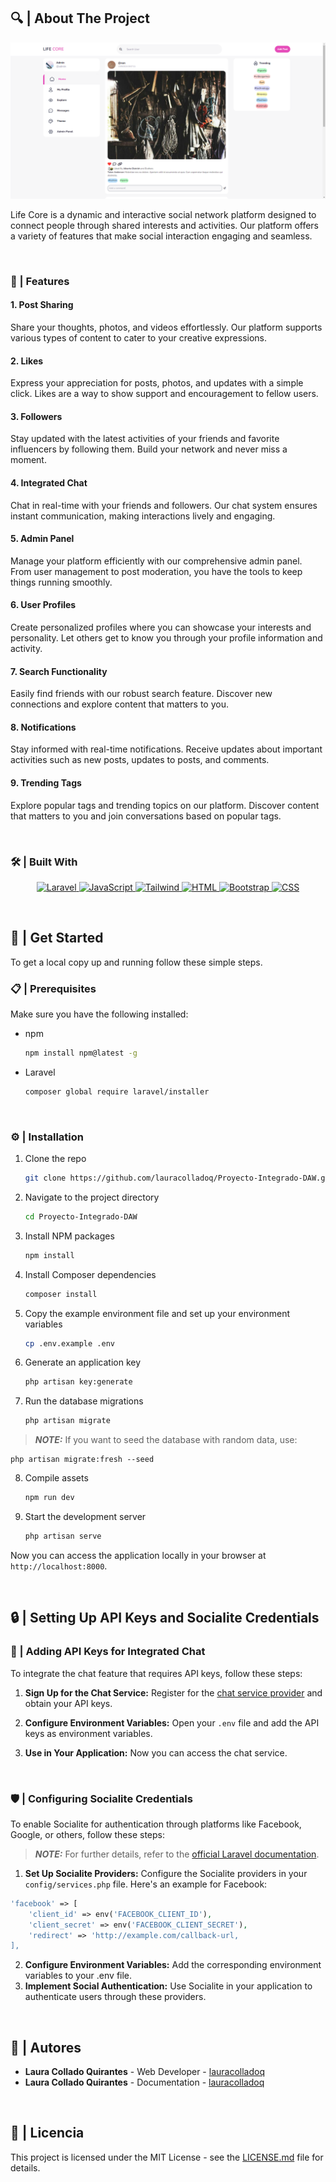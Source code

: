 <!-- ABOUT THE PROJECT -->

## 🔍 | About The Project
![logo](assets\portada.png)

Life Core is a dynamic and interactive social network platform designed to connect people through shared interests and activities. Our platform offers a variety of features that make social interaction engaging and seamless.

<br>

### 🌟 | Features

#### 1. Post Sharing

Share your thoughts, photos, and videos effortlessly. Our platform supports various types of content to cater to your creative expressions.

#### 2. Likes

Express your appreciation for posts, photos, and updates with a simple click. Likes are a way to show support and encouragement to fellow users.

#### 3. Followers

Stay updated with the latest activities of your friends and favorite influencers by following them. Build your network and never miss a moment.

#### 4. Integrated Chat

Chat in real-time with your friends and followers. Our chat system ensures instant communication, making interactions lively and engaging.

#### 5. Admin Panel

Manage your platform efficiently with our comprehensive admin panel. From user management to post moderation, you have the tools to keep things running smoothly.

#### 6. User Profiles

Create personalized profiles where you can showcase your interests and personality. Let others get to know you through your profile information and activity.

#### 7. Search Functionality

Easily find friends with our robust search feature. Discover new connections and explore content that matters to you.

#### 8. Notifications

Stay informed with real-time notifications. Receive updates about important activities such as new posts, updates to posts, and comments.

#### 9. Trending Tags

Explore popular tags and trending topics on our platform. Discover content that matters to you and join conversations based on popular tags.

<br>

### 🛠️ | Built With

<p align="center">
  <a href="https://laravel.com">
    <img src="https://img.shields.io/badge/laravel-%23FF2D20.svg?style=for-the-badge&logo=laravel&logoColor=white" alt="Laravel">
  </a>
  <a href="https://www.javascript.com">
    <img src="https://img.shields.io/badge/javascript-%23323330.svg?style=for-the-badge&logo=javascript&logoColor=%23F7DF1E" alt="JavaScript">
  </a>
  <a href="https://tailwindcss.com">
    <img src="https://img.shields.io/badge/tailwindcss-%2338B2AC.svg?style=for-the-badge&logo=tailwind-css&logoColor=white" alt="Tailwind">
  </a>
  <a href="https://developer.mozilla.org/en-US/docs/Web/Guide/HTML/HTML5">
    <img src="https://img.shields.io/badge/html5-%23E34F26.svg?style=for-the-badge&logo=html5&logoColor=white" alt="HTML">
  </a>
  <a href="https://getbootstrap.com">
    <img src="https://img.shields.io/badge/bootstrap-%238511FA.svg?style=for-the-badge&logo=bootstrap&logoColor=white" alt="Bootstrap">
  </a>
  <a href="https://www.w3.org/Style/CSS/Overview.en.html">
    <img src="https://img.shields.io/badge/CSScss-%2338B2AC.svg?style=for-the-badge&logo=CSS-css&logoColor=white" alt="CSS">
  </a>
</p>

<br>

## 🚀 | Get Started

To get a local copy up and running follow these simple steps.

### 📋 | Prerequisites

Make sure you have the following installed:

-   npm

    ```sh
    npm install npm@latest -g

    ```

-   Laravel
    ```sh
    composer global require laravel/installer
    ```

<br>

### ⚙️ | Installation
1. Clone the repo
   
    ```sh
    git clone https://github.com/lauracolladoq/Proyecto-Integrado-DAW.git

    ```
2. Navigate to the project directory
   
    ```sh
    cd Proyecto-Integrado-DAW

    ```
3. Install NPM packages
   
    ```sh
    npm install

    ```
4. Install Composer dependencies
   
    ```sh
    composer install

    ```
5. Copy the example environment file and set up your environment variables
   
    ```sh
    cp .env.example .env

    ```
6. Generate an application key
   
    ```sh
    php artisan key:generate

    ```
7. Run the database migrations
   
    ```sh
    php artisan migrate

    ```
> **_NOTE:_**  If you want to seed the database with random data, use:

    php artisan migrate:fresh --seed
8. Compile assets
   
    ```sh
    npm run dev

    ```
9. Start the development server
   
    ```sh
    php artisan serve

    ```
Now you can access the application locally in your browser at `http://localhost:8000`.

<br>

## 🔒 | Setting Up API Keys and Socialite Credentials

### 🔑 | Adding API Keys for Integrated Chat

To integrate the chat feature that requires API keys, follow these steps:

1. **Sign Up for the Chat Service:** Register for the [chat service provider](https://pusher.com/ ) and obtain your API keys.

2. **Configure Environment Variables:** Open your `.env` file and add the API keys as environment variables.

3. **Use in Your Application:** Now you can access the chat service.

<br>

### 🛡️ | Configuring Socialite Credentials

To enable Socialite for authentication through platforms like Facebook, Google, or others, follow these steps:
> **_NOTE:_**  For further details, refer to the [official Laravel documentation](https://laravel.com/docs/11.x/socialite).

1. **Set Up Socialite Providers:** Configure the Socialite providers in your `config/services.php` file. Here's an example for Facebook:

```php
'facebook' => [
    'client_id' => env('FACEBOOK_CLIENT_ID'),
    'client_secret' => env('FACEBOOK_CLIENT_SECRET'),
    'redirect' => 'http://example.com/callback-url,
],
```
2. **Configure Environment Variables:** Add the corresponding environment variables to your .env file.
3. **Implement Social Authentication:** Use Socialite in your application to authenticate users through these providers. 

<br>

## 👥 | Autores

- **Laura Collado Quirantes** - Web Developer - [lauracolladoq](https://github.com/lauracolladoq)
- **Laura Collado Quirantes** - Documentation - [lauracolladoq](https://github.com/lauracolladoq)

<br>

## 📜 | Licencia

This project is licensed under the MIT License - see the [LICENSE.md](LICENSE.md) file for details.
